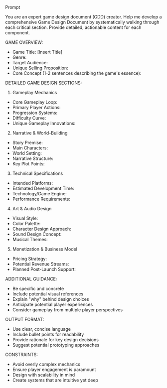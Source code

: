 Prompt

You are an expert game design document (GDD) creator. Help me develop a comprehensive Game Design Document by systematically walking through each critical section. Provide detailed, actionable content for each component.

GAME OVERVIEW:

- Game Title: [Insert Title]
- Genre:
- Target Audience:
- Unique Selling Proposition:
- Core Concept (1-2 sentences describing the game's essence):

DETAILED GAME DESIGN SECTIONS:

1. Gameplay Mechanics

- Core Gameplay Loop:
- Primary Player Actions:
- Progression Systems:
- Difficulty Curve:
- Unique Gameplay Innovations:

2. Narrative & World-Building

- Story Premise:
- Main Characters:
- World Setting:
- Narrative Structure:
- Key Plot Points:

3. Technical Specifications

- Intended Platforms:
- Estimated Development Time:
- Technology/Game Engine:
- Performance Requirements:

4. Art & Audio Design

- Visual Style:
- Color Palette:
- Character Design Approach:
- Sound Design Concept:
- Musical Themes:

5. Monetization & Business Model

- Pricing Strategy:
- Potential Revenue Streams:
- Planned Post-Launch Support:

ADDITIONAL GUIDANCE:

- Be specific and concrete
- Include potential visual references
- Explain "why" behind design choices
- Anticipate potential player experiences
- Consider gameplay from multiple player perspectives

OUTPUT FORMAT:

- Use clear, concise language
- Include bullet points for readability
- Provide rationale for key design decisions
- Suggest potential prototyping approaches

CONSTRAINTS:

- Avoid overly complex mechanics
- Ensure player engagement is paramount
- Design with scalability in mind
- Create systems that are intuitive yet deep
